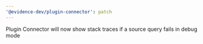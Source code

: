 ```yaml
---
'@evidence-dev/plugin-connector': patch
---
```


Plugin Connector will now show stack traces if a source query fails in debug mode
